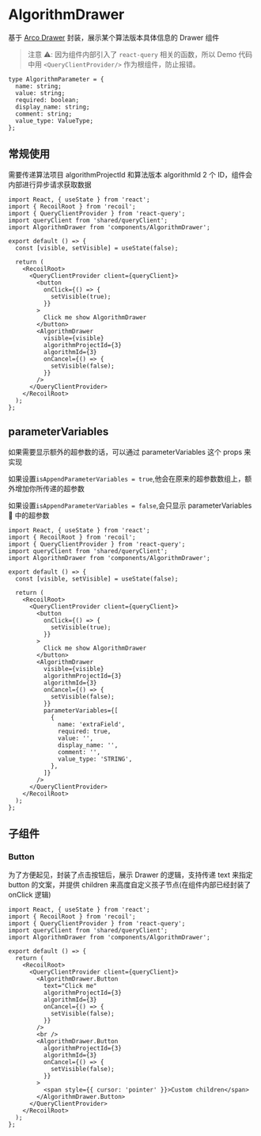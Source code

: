 # AlgorithmDrawer

基于 [Arco Drawer](https://arco.design/react/components/modal#api) 封装，展示某个算法版本具体信息的 Drawer 组件

> 注意 ⚠️: 因为组件内部引入了 `react-query` 相关的函数，所以 Demo 代码中用 `<QueryClientProvider/>` 作为根组件，防止报错。

<API src="components/AlgorithmDrawer/index.tsx" exports='["default"]'></API>

```tsx | pure
type AlgorithmParameter = {
  name: string;
  value: string;
  required: boolean;
  display_name: string;
  comment: string;
  value_type: ValueType;
};
```

## 常规使用

需要传递算法项目 algorithmProjectId 和算法版本 algorithmId 2 个 ID，组件会内部进行异步请求获取数据

```tsx
import React, { useState } from 'react';
import { RecoilRoot } from 'recoil';
import { QueryClientProvider } from 'react-query';
import queryClient from 'shared/queryClient';
import AlgorithmDrawer from 'components/AlgorithmDrawer';

export default () => {
  const [visible, setVisible] = useState(false);

  return (
    <RecoilRoot>
      <QueryClientProvider client={queryClient}>
        <button
          onClick={() => {
            setVisible(true);
          }}
        >
          Click me show AlgorithmDrawer
        </button>
        <AlgorithmDrawer
          visible={visible}
          algorithmProjectId={3}
          algorithmId={3}
          onCancel={() => {
            setVisible(false);
          }}
        />
      </QueryClientProvider>
    </RecoilRoot>
  );
};
```

## parameterVariables

如果需要显示额外的超参数的话，可以通过 parameterVariables 这个 props 来实现

如果设置`isAppendParameterVariables = true`,他会在原来的超参数数组上，额外增加你所传递的超参数

如果设置`isAppendParameterVariables = false`,会只显示 parameterVariables  中的超参数

```tsx
import React, { useState } from 'react';
import { RecoilRoot } from 'recoil';
import { QueryClientProvider } from 'react-query';
import queryClient from 'shared/queryClient';
import AlgorithmDrawer from 'components/AlgorithmDrawer';

export default () => {
  const [visible, setVisible] = useState(false);

  return (
    <RecoilRoot>
      <QueryClientProvider client={queryClient}>
        <button
          onClick={() => {
            setVisible(true);
          }}
        >
          Click me show AlgorithmDrawer
        </button>
        <AlgorithmDrawer
          visible={visible}
          algorithmProjectId={3}
          algorithmId={3}
          onCancel={() => {
            setVisible(false);
          }}
          parameterVariables={[
            {
              name: 'extraField',
              required: true,
              value: '',
              display_name: '',
              comment: '',
              value_type: 'STRING',
            },
          ]}
        />
      </QueryClientProvider>
    </RecoilRoot>
  );
};
```

## 子组件

### Button

为了方便起见，封装了点击按钮后，展示 Drawer 的逻辑，支持传递 text 来指定 button 的文案，并提供 children 来高度自定义孩子节点(在组件内部已经封装了 onClick 逻辑)

<API src="components/AlgorithmDrawer/index.tsx" exports='["_Button"]' hideTitle></API>

```tsx
import React, { useState } from 'react';
import { RecoilRoot } from 'recoil';
import { QueryClientProvider } from 'react-query';
import queryClient from 'shared/queryClient';
import AlgorithmDrawer from 'components/AlgorithmDrawer';

export default () => {
  return (
    <RecoilRoot>
      <QueryClientProvider client={queryClient}>
        <AlgorithmDrawer.Button
          text="Click me"
          algorithmProjectId={3}
          algorithmId={3}
          onCancel={() => {
            setVisible(false);
          }}
        />
        <br />
        <AlgorithmDrawer.Button
          algorithmProjectId={3}
          algorithmId={3}
          onCancel={() => {
            setVisible(false);
          }}
        >
          <span style={{ cursor: 'pointer' }}>Custom children</span>
        </AlgorithmDrawer.Button>
      </QueryClientProvider>
    </RecoilRoot>
  );
};
```
